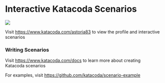 # Interactive Katacoda Scenarios

[![](http://shields.katacoda.com/katacoda/astoria83/count.svg)](https://www.katacoda.com/astoria83 "Get your profile on Katacoda.com")

Visit https://www.katacoda.com/astoria83 to view the profile and interactive scenarios

### Writing Scenarios
Visit https://www.katacoda.com/docs to learn more about creating Katacoda scenarios

For examples, visit https://github.com/katacoda/scenario-example

